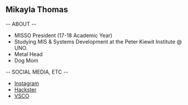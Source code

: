 ## Mikayla Thomas

-- ABOUT --
- MISSO President (17-18 Academic Year)
- Studying MIS & Systems Development at the Peter Kiewit Institute @ UNO. 
- Metal Head 
- Dog Mom

-- SOCIAL MEDIA, ETC --
- <a href="https://www.instagram.com/mikaylarebby">Instagram</a>
- <a href="https://www.hackster.io/mikaylarebby">Hackster</a>
- <a href="https://www.vsco.co/mikaylarebby">VSCO</a>

